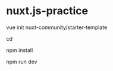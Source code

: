 # nuxt.js-practice


vue init nuxt-community/starter-template <project-name>

cd <projet-name>

npm install

npm run dev
